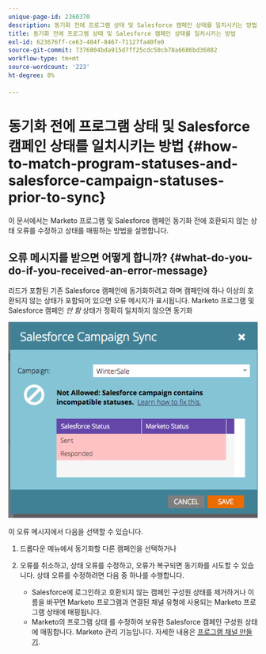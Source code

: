 ```yaml
---
unique-page-id: 2360370
description: 동기화 전에 프로그램 상태 및 Salesforce 캠페인 상태를 일치시키는 방법 - Marketo 문서 - 제품 설명서
title: 동기화 전에 프로그램 상태 및 Salesforce 캠페인 상태를 일치시키는 방법
exl-id: 623676ff-ce63-484f-8467-71127fa40fe0
source-git-commit: 7376804bda915d7ff25cdc50cb78a6686bd36882
workflow-type: tm+mt
source-wordcount: '223'
ht-degree: 0%

---
```


# 동기화 전에 프로그램 상태 및 Salesforce 캠페인 상태를 일치시키는 방법 {#how-to-match-program-statuses-and-salesforce-campaign-statuses-prior-to-sync}

이 문서에서는 Marketo 프로그램 및 Salesforce 캠페인 동기화 전에 호환되지 않는 상태 오류를 수정하고 상태를 매핑하는 방법을 설명합니다.

## 오류 메시지를 받으면 어떻게 합니까? {#what-do-you-do-if-you-received-an-error-message}

리드가 포함된 기존 Salesforce 캠페인에 동기화하려고 하며 캠페인에 하나 이상의 호환되지 않는 상태가 포함되어 있으면 오류 메시지가 표시됩니다. Marketo 프로그램 및 Salesforce 캠페인 *안 함* 상태가 정확히 일치하지 않으면 동기화

![](assets/image2015-7-22-9-3a23-3a29.png)

이 오류 메시지에서 다음을 선택할 수 있습니다.

1. 드롭다운 메뉴에서 동기화할 다른 캠페인을 선택하거나
1. 오류를 취소하고, 상태 오류를 수정하고, 오류가 복구되면 동기화를 시도할 수 있습니다. 상태 오류를 수정하려면 다음 중 하나를 수행합니다.

   * Salesforce에 로그인하고 호환되지 않는 캠페인 구성원 상태를 제거하거나 이름을 바꾸면 Marketo 프로그램과 연결된 채널 유형에 사용되는 Marketo 프로그램 상태에 매핑됩니다.
   * Marketo의 프로그램 상태 를 수정하여 보유한 Salesforce 캠페인 구성원 상태에 매핑합니다. Marketo 관리 기능입니다. 자세한 내용은 [프로그램 채널 만들기](/help/marketo/product-docs/administration/tags/create-a-program-channel.md).
